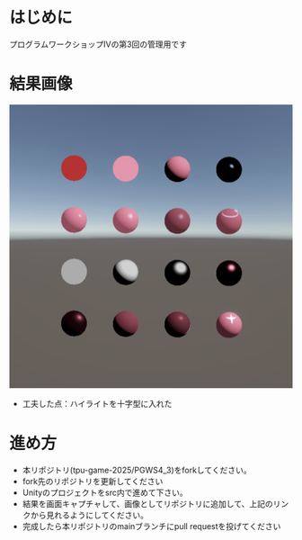 # はじめに
プログラムワークショップⅣの第3回の管理用です

# 結果画像

![第3回の結果](result.png)
- 工夫した点：ハイライトを十字型に入れた

# 進め方

- 本リポジトリ(tpu-game-2025/PGWS4_3)をforkしてください。
- fork先のリポジトリを更新してください
- Unityのプロジェクトをsrc内で進めて下さい。
- 結果を画面キャプチャして、画像としてリポジトリに追加して、上記のリンクから見れるようにしてください。
- 完成したら本リポジトリのmainブランチにpull requestを投げてください
